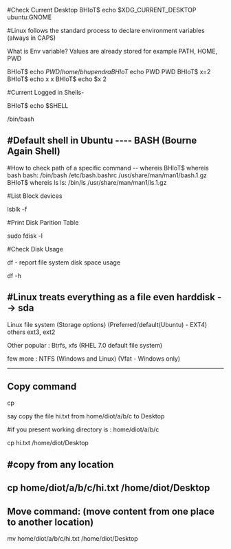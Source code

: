 #Check Current Desktop
BHIoT$ echo $XDG_CURRENT_DESKTOP
ubuntu:GNOME

#Linux follows the standard process to declare environment variables (always in CAPS)

What is Env variable?
Values are already stored for example PATH, HOME, PWD

BHIoT$ echo $PWD
/home/bhupendra
BHIoT$ echo PWD
PWD
BHIoT$ x=2
BHIoT$ echo x
x
BHIoT$ echo $x
2

#Current Logged in Shells- 

BHIoT$ echo $SHELL

/bin/bash

#Default shell in Ubuntu ---- BASH (Bourne Again Shell)
---------------------------------------------------------------------
#How to check path of a specific command
-- whereis
BHIoT$ whereis bash
bash: /bin/bash /etc/bash.bashrc /usr/share/man/man1/bash.1.gz
BHIoT$ whereis ls
ls: /bin/ls /usr/share/man/man1/ls.1.gz

#List Block devices

lsblk -f 

#Print Disk Parition Table

sudo fdisk -l 

#Check Disk Usage

df - report file system disk space usage

df -h 

#Linux treats everything as a file even harddisk --> sda
------------------------------------------------------------------

Linux file system (Storage options) (Preferred/default(Ubuntu)  - EXT4) others ext3, ext2

Other popular : Btrfs, xfs (RHEL 7.0 default file system)

few more : NTFS (Windows and Linux) (Vfat - Windows only)

---------------------------------------------------------------------
Copy command
--------------------
cp <srcfile> <destinationpath>

say copy the file hi.txt from home/diot/a/b/c to Desktop

#if you present working directory is : home/diot/a/b/c 

cp hi.txt /home/diot/Desktop

#copy from any location
---------------------------------------------------------------------
cp home/diot/a/b/c/hi.txt /home/diot/Desktop
---------------------------------------------------------------------
Move command: (move content from one place to another location)
---------------------------------------------------------------------
mv home/diot/a/b/c/hi.txt /home/diot/Desktop

